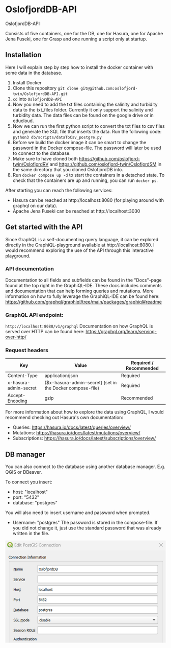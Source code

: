 # OslofjordDB-API
OslofjordDB-API

Consists of five containers, one for the DB, one for Hasura, one for Apache Jena Fuseki, one for Grasp and one running a script only at startup.

## Installation
Here I will explain step by step how to install the docker container with some data in the database.

1. Install Docker
2. Clone this repository `git clone git@github.com:oslofjord-twin/OslofjordDB-API.git`
3. `cd` into `OslofjordDB-API`
4. Now you need to add the txt files containing the salinity and turbidity data to the txt_files folder. Currently it only support the salinity and turbidity data. The data files can be found on the google drive or in educloud. 
5. Now we can run the first python script to convert the txt files to csv files and generate the SQL file that inserts the data. Run the following code:  
` python3 db/scripts/dataToCsv_postgre.py `
6. Before we build the docker image it can be smart to change the password in the Docker compose-file. The password will later be used to connect to the database.
7. Make sure to have cloned both https://github.com/oslofjord-twin/OslofjordRV and https://github.com/oslofjord-twin/OslofjordSM in the same directory that you cloned OslofjordDB into.
8. Run `docker compose up -d` to start the containers in a detached state. 
To check that the containers are up and running, you can run `docker ps`.

After starting you can reach the following services:
- Hasura can be reached at http://localhost:8080 (for playing around with graphql on our data).
- Apache Jena Fuseki can be reached at http://localhost:3030

## Get started with the API
Since GraphQL is a self-documenting query language, it can be explored directly in the GraphiQL-playground available at http://localhost:8080. I would recommend exploring the use of the API through this interactive playground.

### API documentation
Documentation to all fields and subfields can be found in the "Docs"-page found at the top right in the GraphiQL-IDE. These docs includes comments and documentation that can help forming queries and mutations. More information on how to fully leverage the GraphiQL-IDE can be found here: https://github.com/graphql/graphiql/tree/main/packages/graphiql#readme

### GraphQL API endpoint: 
`http://localhost:8080/v1/graphql`
Documentation on how GraphQL is served over HTTP can be found here: https://graphql.org/learn/serving-over-http/

### Request headers
| Key | Value | Required / Recommended |
| --- | ---   | ---       | 
| Content-Type | application/json | Required |
| x-hasura-admin-secret | {$x-hasura-admin-secret} (set in the Docker compose-file) | Required |
| Accept-Encoding | gzip | Recommended |

For more information about how to explore the data using GraphQL, I would recommend checking out Hasura's own documentation:
- Queries: https://hasura.io/docs/latest/queries/overview/
- Mutations: https://hasura.io/docs/latest/mutations/overview/
- Subscriptions: https://hasura.io/docs/latest/subscriptions/overview/

## DB manager

You can also connect to the database using another database manager. E.g. QGIS or DBeaver.

To connect you insert:
- host: "localhost"
- port: "5432"
- database: "postgres" 

You will also need to insert username and password when prompted. 
- Username: "postgres"
The password is stored in the compose-file. If you did not change it, just use the standard password that was already written in the file.  

![](images/qgis.png)
